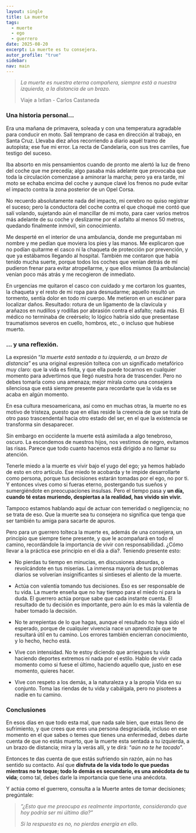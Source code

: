 ```yaml
---
layout: single
title: La muerte
tags:
  - muerte
  - ego
  - guerrero
date: 2025-08-20
excerpt: La muerte es tu consejera.
autor_profile: "true"
sidebar:
nav: main
---
```



> _La muerte es nuestra eterna compañera, siempre está a nuestra izquierda, a la distancia de un brazo._
> 
> Viaje a Ixtlan - Carlos Castaneda

### Una historia personal…
Era una mañana de primavera, soleada y con una temperatura agradable para conducir en moto. Salí temprano de casa en dirección al trabajo, en Santa Cruz. Llevaba diez años recorriendo a diario aquél tramo de autopista; ese fue mi error. La recta de Candelaria, con sus tres carriles, fue testigo del suceso.

Iba absorto en mis pensamientos cuando de pronto me alertó la luz de freno del coche que me precedía; algo pasaba más adelante que provocaba que toda la circulación comenzase a aminorar la marcha; pero ya era tarde, mi moto se echaba encima del coche y aunque clavé los frenos no pude evitar el impacto contra la zona posterior de un Opel Corsa.

No recuerdo absolutamente nada del impacto, mi cerebro no quiso registrar el suceso; pero la conductora del coche contra el que choqué me contó que salí volando, sujetando aún el mancillar de mi moto,  para caer varios metros más adelante de su coche y deslizarme por el asfalto al menos 50 metros, quedando finalmente inmóvil, sin conocimiento.

Me desperté en el interior de una ambulancia, donde me preguntaban mi nombre y me pedían que moviera los pies y las manos. Me explicaron que no podían quitarme el casco ni la chaqueta de protección por prevención, y que ya estábamos llegando al hospital. También me contaron que había tenido mucha suerte, porque todos los coches que venían detrás de mí pudieron frenar para evitar atropellarme, y que ellos mismos (la ambulancia) venían poco más atrás y me recogieron de inmediato.

En urgencias me quitaron el casco con cuidado y me cortaron los guantes, la chaqueta y el resto de mi ropa para desnudarme; aquello resultó un tormento, sentía dolor en todo mi cuerpo. Me metieron en un escáner para localizar daños. Resultado: rotura de un ligamento de la clavícula y arañazos en nudillos y rodillas por abrasión contra el asfalto; nada más. El médico no terminaba de creérselo; lo lógico habría sido que presentase traumatismos severos en cuello, hombros, etc., o incluso que hubiese muerto.

### … y una reflexión.
La expresión “_la muerte está sentada a tu izquierda, a un brazo de distancia”_ es una original expresión tolteca con un significado metafórico muy claro: que la vida es finita, y que ella puede tocarnos en cualquier momento para advertirnos que llegó nuestra hora de trascender. Pero  no debes tomarla como una amenaza; mejor mírala como una consejera silenciosa que está siempre presente para recordarte que la vida es se acaba en algún momento. 

En esa cultura mesoamericana, así como en muchas otras, la muerte no es motivo de tristeza, puesto que en ellas reside la creencia de que se trata de otro paso trascendental hacia otro estado del ser, en el que la existencia se transforma sin desaparecer.

Sin embargo en occidente la muerte está asimilada a algo tenebroso, oscuro. La escondemos de nuestros hijos, nos vestimos de negro, evitamos las risas. Parece que todo cuanto hacemos está dirigido a no llamar su atención.

Tenerle miedo a la muerte es vivir bajo el yugo del ego; ya hemos hablado de esto en otro artículo. Ese miedo te acobarda y te impide desarrollarte como persona, porque tus decisiones estarán tomadas por el ego, no por ti. Y entonces vives como si fueras eterno, postergando tus sueños y sumergiéndote en preocupaciones insulsas. Pero el tiempo pasa y **un día, cuando té estas muriendo, despiertas a la realidad, has vivido sin vivir.**

Tampoco estamos hablando aquí de actuar con temeridad o negligencia; no se trata de eso. Que la muerte sea tu consejera no significa que tenga que ser también tu amiga para sacarte de apuros. 

Pero para un guerrero tolteca la muerte es, además de una consejera, un principio que siempre tiene presente, y que le acompañará en todo el camino, recordándole la importancia de vivir con responsabilidad. ¿Cómo llevar a la práctica ese principio en el día a día?. Teniendo presente esto:

- No pierdas tu tiempo en minucias, en discusiones absurdas, o revolcándote en tus miserias. La inmensa mayoría de tus problemas diarios se volverían insignificantes si sintieses el aliento de la muerte. 

- Actúa con valentía tomando tus decisiones. Eso es ser responsable de tu vida. La muerte enseña que no hay tiempo para el miedo ni para la duda. El guerrero actúa porque sabe que cada instante cuenta. El resultado de tu decisión es importante, pero aún lo es más la valentía de haber tomado la decisión.

- No te arrepientas de  lo que hagas, aunque el resultado no haya sido el esperado, porque de cualquier vivencia nace un aprendizaje que te resultará útil en tu camino. Los errores también encierran conocimiento, y lo hecho, hecho está.

- Vive con intensidad. No te estoy diciendo que arriesgues tu vida haciendo deportes extremos ni nada por el estilo. Hablo de vivir cada momento como si fuese el último, haciendo aquello que, justo en ese momento, quieres hacer.

- Vive con respeto a los demás, a la naturaleza y a la propia Vida en su conjunto. Toma las riendas de tu vida y  cabálgala, pero no pisotees a nadie en tu camino. 

### Conclusiones
En esos días en que todo esta mal, que nada sale bien, que estas lleno de sufrimiento, y que crees que eres una persona desgraciada, incluso en ese momento en el que sabes o temes que tienes una enfermedad, debes darte cuenta de que no estás muerto, que la muerte esta sentada a tu izquierda, a un brazo de distancia; mira y la verás allí, y te dirá: “_aún no te he tocado_”.

Entonces te das cuenta de que estás sufriendo sin razón, aún no has sentido su contacto. Así que **disfruta de la vida todo lo que puedas mientras no te toque; todo lo demás es secundario, es una anécdota de tu vida**; como tal, debes darle la importancia que tiene una anécdota.

Y actúa como el guerrero, consulta a la Muerte antes de tomar decisiones; pregúntale:

> *”¿Esto que me preocupa es realmente importante, considerando que hoy podría ser mi último día?”*
> 
> *Si la respuesta es no, no pierdas energía en ello.*